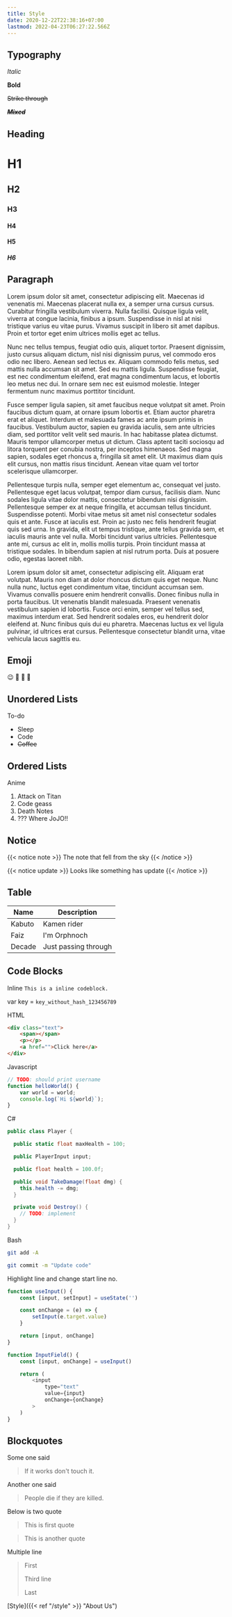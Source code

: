 ```yaml
---
title: Style
date: 2020-12-22T22:38:16+07:00
lastmod: 2022-04-23T06:27:22.566Z
---
```


## Typography

_Italic_

**Bold**

~~Strike through~~

~~_**Mixed**_~~

## Heading

# H1

## H2

### H3

#### H4

#### H5

##### H6

## Paragraph

Lorem ipsum dolor sit amet, consectetur adipiscing elit. Maecenas id venenatis mi. Maecenas placerat nulla ex, a semper urna cursus cursus. Curabitur fringilla vestibulum viverra. Nulla facilisi. Quisque ligula velit, viverra at congue lacinia, finibus a ipsum. Suspendisse in nisl at nisi tristique varius eu vitae purus. Vivamus suscipit in libero sit amet dapibus. Proin et tortor eget enim ultrices mollis eget ac tellus.

Nunc nec tellus tempus, feugiat odio quis, aliquet tortor. Praesent dignissim, justo cursus aliquam dictum, nisl nisi dignissim purus, vel commodo eros odio nec libero. Aenean sed lectus ex. Aliquam commodo felis metus, sed mattis nulla accumsan sit amet. Sed eu mattis ligula. Suspendisse feugiat, est nec condimentum eleifend, erat magna condimentum lacus, et lobortis leo metus nec dui. In ornare sem nec est euismod molestie. Integer fermentum nunc maximus porttitor tincidunt.

Fusce semper ligula sapien, sit amet faucibus neque volutpat sit amet. Proin faucibus dictum quam, at ornare ipsum lobortis et. Etiam auctor pharetra erat et aliquet. Interdum et malesuada fames ac ante ipsum primis in faucibus. Vestibulum auctor, sapien eu gravida iaculis, sem ante ultricies diam, sed porttitor velit velit sed mauris. In hac habitasse platea dictumst. Mauris tempor ullamcorper metus ut dictum. Class aptent taciti sociosqu ad litora torquent per conubia nostra, per inceptos himenaeos. Sed magna sapien, sodales eget rhoncus a, fringilla sit amet elit. Ut maximus diam quis elit cursus, non mattis risus tincidunt. Aenean vitae quam vel tortor scelerisque ullamcorper.

Pellentesque turpis nulla, semper eget elementum ac, consequat vel justo. Pellentesque eget lacus volutpat, tempor diam cursus, facilisis diam. Nunc sodales ligula vitae dolor mattis, consectetur bibendum nisi dignissim. Pellentesque semper ex at neque fringilla, et accumsan tellus tincidunt. Suspendisse potenti. Morbi vitae metus sit amet nisl consectetur sodales quis et ante. Fusce at iaculis est. Proin ac justo nec felis hendrerit feugiat quis sed urna. In gravida, elit ut tempus tristique, ante tellus gravida sem, et iaculis mauris ante vel nulla. Morbi tincidunt varius ultricies. Pellentesque ante mi, cursus ac elit in, mollis mollis turpis. Proin tincidunt massa at tristique sodales. In bibendum sapien at nisl rutrum porta. Duis at posuere odio, egestas laoreet nibh.

Lorem ipsum dolor sit amet, consectetur adipiscing elit. Aliquam erat volutpat. Mauris non diam at dolor rhoncus dictum quis eget neque. Nunc nulla nunc, luctus eget condimentum vitae, tincidunt accumsan sem. Vivamus convallis posuere enim hendrerit convallis. Donec finibus nulla in porta faucibus. Ut venenatis blandit malesuada. Praesent venenatis vestibulum sapien id lobortis. Fusce orci enim, semper vel tellus sed, maximus interdum erat. Sed hendrerit sodales eros, eu hendrerit dolor eleifend at. Nunc finibus quis dui eu pharetra. Maecenas luctus ex vel ligula pulvinar, id ultrices erat cursus. Pellentesque consectetur blandit urna, vitae vehicula lacus sagittis eu.

## Emoji

😉 🤔 🌴 🏡

## Unordered Lists

To-do

- Sleep
- Code
- ~~Coffee~~

## Ordered Lists

Anime

1. Attack on Titan
2. Code geass
3. Death Notes
4. ??? Where JoJO!!

## Notice

{{< notice note >}}
The note that fell from the sky
{{< /notice >}}

{{< notice update >}}
Looks like something has update
{{< /notice >}}

## Table

| Name   | Description          |
| ------ | -------------------- |
| Kabuto | Kamen rider          |
| Faiz   | I'm Orphnoch         |
| Decade | Just passing through |

## Code Blocks

Inline `This is a inline codeblock.`

var key = `key_without_hash_123456789`

HTML

```html
<div class="text">
	<span></span>
	<p></p>
	<a href="">Click here</a>
</div>
```

Javascript

```js
// TODO: should print username
function helloWorld() {
	var world = world;
	console.log(`Hi ${world}`);
}
```

C#

```csharp
public class Player {

  public static float maxHealth = 100;

  public PlayerInput input;

  public float health = 100.0f;

  public void TakeDamage(float dmg) {
    this.health -= dmg;
  }

  private void Destroy() {
    // TODO: implement
  }
}
```

Bash

```bash
git add -A

git commit -m "Update code"
```

Highlight line and change start line no.

```javascript {hl_lines=[12,"17-18"], linenostart=20}
function useInput() {
	const [input, setInput] = useState('')

	const onChange = (e) => {
		setInput(e.target.value)
	}

	return [input, onChange]
}

function InputField() {
	const [input, onChange] = useInput()

	return (
		<input
			type="text"
			value={input}
			onChange={onChange}
		>
	)
}
```

## Blockquotes

Some one said

> If it works don't touch it.

Another one said

> People die if they are killed.

Below is two quote

> This is first quote

> This is another quote

Multiple line

> First
>
> Third line
>
> Last

[Style]({{< ref "/style" >}} "About Us")
